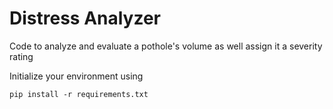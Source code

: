 # Distress Analyzer

Code to analyze and evaluate a pothole's volume as well assign it a severity rating

Initialize your environment using 

`pip install -r requirements.txt`
